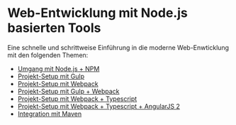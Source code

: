 # Web-Entwicklung mit Node.js basierten Tools

Eine schnelle und schrittweise Einführung in die moderne Web-Enwticklung mit den folgenden Themen:

* [Umgang mit Node.js + NPM][Umgang mit Node.js + NPM]
* [Projekt-Setup mit Gulp][Projekt-Setup mit Gulp]
* [Projekt-Setup mit Webpack][Projekt-Setup mit Webpack]
* [Projekt-Setup mit Gulp + Webpack][Projekt-Setup mit Gulp + Webpack]
* [Projekt-Setup mit Webpack + Typescript][Projekt-Setup mit Webpack + Typescript]
* [Projekt-Setup mit Webpack + Typescript + AngularJS 2][Projekt-Setup mit Webpack + Typescript + AngularJS 2]
* [Integration mit Maven][Integration mit Maven]

[Umgang mit Node.js + NPM]: https://github.com/ova2/frontend-tooling-tutorial/tree/master/1-nodejs%2Bnpm
[Projekt-Setup mit Gulp]: https://github.com/ova2/frontend-tooling-tutorial/tree/master/2-gulp
[Projekt-Setup mit Webpack]: https://github.com/ova2/frontend-tooling-tutorial/tree/master/3-webpack
[Projekt-Setup mit Gulp + Webpack]: https://github.com/ova2/frontend-tooling-tutorial/tree/master/4-gulp%2Bwebpack
[Projekt-Setup mit Webpack + Typescript]: https://github.com/ova2/frontend-tooling-tutorial/tree/master/5-webpack%2Btypescript
[Projekt-Setup mit Webpack + Typescript + AngularJS 2]: https://github.com/ova2/frontend-tooling-tutorial/tree/master/6-webpack%2Btypescript%2Bangular
[Integration mit Maven]: https://github.com/ova2/frontend-tooling-tutorial/tree/master/7-maven-integration